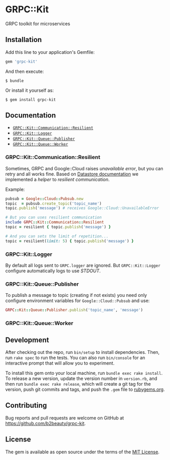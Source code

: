 # GRPC::Kit

GRPC toolkit for microservices

## Installation

Add this line to your application's Gemfile:

```ruby
gem 'grpc-kit'
```

And then execute:

    $ bundle

Or install it yourself as:

    $ gem install grpc-kit

## Documentation

- [`GRPC::Kit::Communication::Resilient`](#grpckitcommunicationresilient)
- [`GRPC::Kit::Logger`](#grpckitlogger)
- [`GRPC::Kit::Queue::Publisher`](#grpckitqueuepublisher)
- [`GRPC::Kit::Queue::Worker`](#grpckitqueueworker)

### GRPC::Kit::Communication::Resilient

Sometimes, GRPC and Google::Cloud raises _unavailable error_, but you can retry and all works fine. Based on [Datastore documentation](https://cloud.google.com/appengine/articles/handling_datastore_errors#timeouts-due-to-datastore-issues) we implemented a _helper_ to _resilient communication_.

Example:

```ruby
pubsub = Google::Cloud::Pubsub.new
topic  = pubsub.create_topic('topic_name')
topic.publish('message') # receives Google::Cloud::UnavailableError

# But you can uses resilient communication
include GRPC::Kit::Communication::Resilient
topic = resilient { topic.publish('message') }

# And you can sets the limit of repetition...
topic = resilient(limit: 5) { topic.publish('message') }
```

### GRPC::Kit::Logger

By default all logs sent to `GRPC.logger` are ignored. But `GRPC::Kit::Logger` configure automatically logs to use _STDOUT_.

### GRPC::Kit::Queue::Publisher

To publish a message to topic (creating if not exists) you need only configure environment variables for `Google::Cloud::Pubsub` and use:

```ruby
GRPC::Kit::Queue::Publisher.publish('topic_name', 'message')
```

### GRPC::Kit::Queue::Worker

## Development

After checking out the repo, run `bin/setup` to install dependencies. Then, run `rake spec` to run the tests. You can also run `bin/console` for an interactive prompt that will allow you to experiment.

To install this gem onto your local machine, run `bundle exec rake install`. To release a new version, update the version number in `version.rb`, and then run `bundle exec rake release`, which will create a git tag for the version, push git commits and tags, and push the `.gem` file to [rubygems.org](https://rubygems.org).

## Contributing

Bug reports and pull requests are welcome on GitHub at https://github.com/b2beauty/grpc-kit.


## License

The gem is available as open source under the terms of the [MIT License](http://opensource.org/licenses/MIT).

